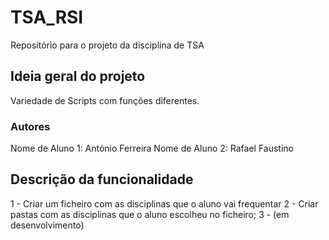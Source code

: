 # TSA_RSI
Repositório para o projeto da disciplina de TSA

## Ideia geral do projeto
Variedade de Scripts com funções diferentes.

### Autores
Nome de Aluno 1: António Ferreira
Nome de Aluno 2: Rafael Faustino

## Descrição da funcionalidade
1 - Criar um ficheiro com as disciplinas que o aluno vai frequentar
2 - Criar pastas com as disciplinas que o aluno escolheu no ficheiro;
3 - (em desenvolvimento)

